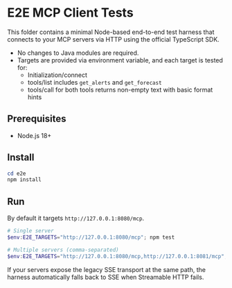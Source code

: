 # E2E MCP Client Tests

This folder contains a minimal Node-based end-to-end test harness that connects to your MCP servers via HTTP using the official TypeScript SDK.

- No changes to Java modules are required.
- Targets are provided via environment variable, and each target is tested for:
  - Initialization/connect
  - tools/list includes `get_alerts` and `get_forecast`
  - tools/call for both tools returns non-empty text with basic format hints

## Prerequisites

- Node.js 18+

## Install

```powershell
cd e2e
npm install
```

## Run

By default it targets `http://127.0.0.1:8080/mcp`.

```powershell
# Single server
$env:E2E_TARGETS="http://127.0.0.1:8080/mcp"; npm test

# Multiple servers (comma-separated)
$env:E2E_TARGETS="http://127.0.0.1:8080/mcp,http://127.0.0.1:8081/mcp"; npm test
```

If your servers expose the legacy SSE transport at the same path, the harness automatically falls back to SSE when Streamable HTTP fails.

